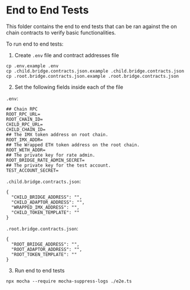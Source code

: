 # End to End Tests

This folder contains the end to end tests that can be ran against the on chain contracts to verify basic functionalities. 

To run end to end tests:

1. Create `.env` file and contract addresses file
```
cp .env.example .env
cp .child.bridge.contracts.json.example .child.bridge.contracts.json
cp .root.bridge.contracts.json.example .root.bridge.contracts.json
```

2. Set the following fields inside each of the file

`.env`:
```
## Chain RPC
ROOT_RPC_URL=
ROOT_CHAIN_ID=
CHILD_RPC_URL=
CHILD_CHAIN_ID=
## The IMX token address on root chain.
ROOT_IMX_ADDR=
## The Wrapped ETH token address on the root chain.
ROOT_WETH_ADDR=
## The private key for rate admin.
ROOT_BRIDGE_RATE_ADMIN_SECRET=
## The private key for the test account.
TEST_ACCOUNT_SECRET=
```

`.child.bridge.contracts.json`:
```
{
  "CHILD_BRIDGE_ADDRESS": "",
  "CHILD_ADAPTOR_ADDRESS": "",
  "WRAPPED_IMX_ADDRESS": "",
  "CHILD_TOKEN_TEMPLATE": ""
}
```

`.root.bridge.contracts.json`:
```
{
  "ROOT_BRIDGE_ADDRESS": "",
  "ROOT_ADAPTOR_ADDRESS": "",
  "ROOT_TOKEN_TEMPLATE": ""
}
```

3. Run end to end tests
```
npx mocha --require mocha-suppress-logs ./e2e.ts
```